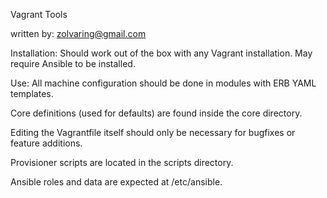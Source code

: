 Vagrant Tools


written by: zolvaring@gmail.com


Installation:
  Should work out of the box with any Vagrant installation. May require Ansible
  to be installed.


Use:
  All machine configuration should be done in modules with ERB YAML templates.

  Core definitions (used for defaults) are found inside the core directory.

  Editing the Vagrantfile itself should only be necessary for bugfixes or
  feature additions.

  Provisioner scripts are located in the scripts directory.

  Ansible roles and data are expected at /etc/ansible.
